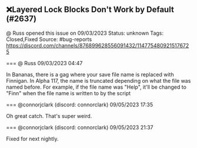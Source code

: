 ## ❌Layered Lock Blocks Don't Work by Default (#2637)
@ Russ opened this issue on 09/03/2023
Status: unknown
Tags: Closed,Fixed
Source: #bug-reports https://discord.com/channels/876899628556091432/1147754809215176725


=== @ Russ 09/03/2023 04:47

In Bananas, there is a gag where your save file name is replaced with Finnigan. In Alpha 117, the name is truncated depending on what the file was named before. For example, if the file name was "Help", it'll be changed to "Finn" when the file name is written to by the script

=== @connorjclark (discord: connorclark) 09/05/2023 17:35

Oh great catch. That's super weird.

=== @connorjclark (discord: connorclark) 09/05/2023 21:37

Fixed for next nightly.
